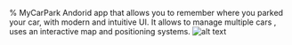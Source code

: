 % MyCarPark
Andorid app that allows you to remember where you parked your car, with modern and intuitive UI. It allows to manage multiple cars , uses an interactive map and positioning systems.
![alt text](https://github.com/giacomo-cgn/mycarpark/screenshotimage.jpg?raw=true)

